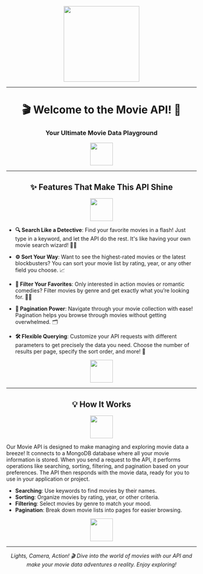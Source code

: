 <p align="center">
  <img src="https://media.giphy.com/media/3ohs7Yj5bW6AEQ0e5q/giphy.gif" height="200" />
</p>

<hr>

<h1 align="center">🎬 Welcome to the Movie API! 🍿</h1>
<h3 align="center">Your Ultimate Movie Data Playground</h3>

<p align="center">
  <img src="https://media.giphy.com/media/xT0xezQ7bV2oyb4Z10/giphy.gif" width="60" />
</p>

<hr>

<h2 align="center">✨ Features That Make This API Shine</h2>

<p align="center">
  <img src="https://media.giphy.com/media/3o6ozGXfcnqMHq7S98/giphy.gif" width="60" />
</p>

- **🔍 Search Like a Detective**: Find your favorite movies in a flash! Just type in a keyword, and let the API do the rest. It's like having your own movie search wizard! 🧙‍♂️

- **⚙️ Sort Your Way**: Want to see the highest-rated movies or the latest blockbusters? You can sort your movie list by rating, year, or any other field you choose. 📈

- **🎨 Filter Your Favorites**: Only interested in action movies or romantic comedies? Filter movies by genre and get exactly what you’re looking for. 🎥💖

- **📄 Pagination Power**: Navigate through your movie collection with ease! Pagination helps you browse through movies without getting overwhelmed. 🗂️

- **🛠️ Flexible Querying**: Customize your API requests with different parameters to get precisely the data you need. Choose the number of results per page, specify the sort order, and more! 🔄

<p align="center">
  <img src="https://media.giphy.com/media/xT0GqPIzv8lRT7wP9C/giphy.gif" width="60" />
</p>

<hr>

<h2 align="center">💡 How It Works</h2>

<p align="center">
  <img src="https://media.giphy.com/media/xUOrw9HciFkfbCjtgA/giphy.gif" width="60" />
</p>

Our Movie API is designed to make managing and exploring movie data a breeze! It connects to a MongoDB database where all your movie information is stored. When you send a request to the API, it performs operations like searching, sorting, filtering, and pagination based on your preferences. The API then responds with the movie data, ready for you to use in your application or project.

- **Searching**: Use keywords to find movies by their names.
- **Sorting**: Organize movies by rating, year, or other criteria.
- **Filtering**: Select movies by genre to match your mood.
- **Pagination**: Break down movie lists into pages for easier browsing.

<p align="center">
  <img src="https://media.giphy.com/media/xT0xdl1JqSxXWZaMRW/giphy.gif" width="60" />
</p>

<hr>

<p align="center">
  <em>Lights, Camera, Action! 🎬 Dive into the world of movies with our API and make your movie data adventures a reality. Enjoy exploring!</em>
</p>
